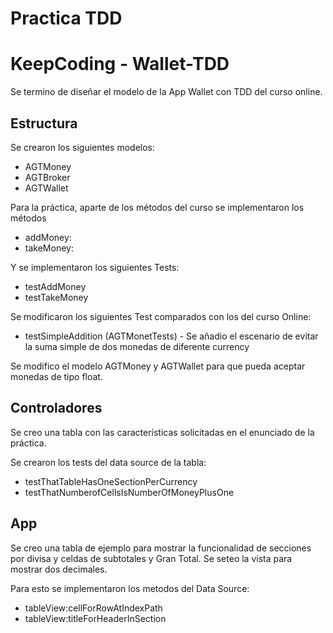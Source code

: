 # Practica TDD
# KeepCoding - Wallet-TDD

Se termino de diseñar el modelo de la App Wallet con TDD del curso online.

## Estructura

Se crearon los siguientes modelos:

* AGTMoney
* AGTBroker
* AGTWallet

Para la práctica, aparte de los métodos del curso se implementaron los métodos

* addMoney:
* takeMoney:

Y se implementaron los siguientes Tests:

* testAddMoney
* testTakeMoney

Se modificaron los siguientes Test comparados con los del curso Online:

* testSimpleAddition (AGTMonetTests) - Se añadio el escenario de evitar la suma simple de dos monedas de diferente currency

Se modifico el modelo AGTMoney y AGTWallet para que pueda aceptar monedas de tipo float.


## Controladores

Se creo una tabla con las características solicitadas en el enunciado de la práctica.

Se crearon los tests del data source de la tabla:

* testThatTableHasOneSectionPerCurrency
* testThatNumberofCellsIsNumberOfMoneyPlusOne

## App

Se creo una tabla de ejemplo para mostrar la funcionalidad de secciones por divisa y celdas de subtotales y Gran Total.  Se seteo la vista para mostrar dos decimales.

Para esto se implementaron los metodos del Data Source:

* tableView:cellForRowAtIndexPath
* tableView:titleForHeaderInSection
